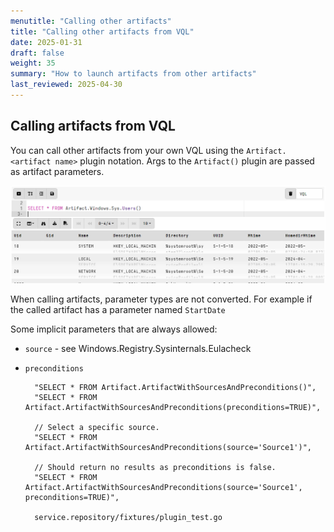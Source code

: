 ```yaml
---
menutitle: "Calling other artifacts"
title: "Calling other artifacts from VQL"
date: 2025-01-31
draft: false
weight: 35
summary: "How to launch artifacts from other artifacts"
last_reviewed: 2025-04-30
---
```




## Calling artifacts from VQL

You can call other artifacts from your own VQL using the
`Artifact.<artifact name>` plugin notation. Args to the `Artifact()`
plugin are passed as artifact parameters.

![Calling artifacts](calling_artifacts.png)

When calling artifacts, parameter types are not converted. For example if the
called artifact has a parameter named `StartDate`

Some implicit parameters that are always allowed:

- `source` - see Windows.Registry.Sysinternals.Eulacheck
- `preconditions`

		"SELECT * FROM Artifact.ArtifactWithSourcesAndPreconditions()",
		"SELECT * FROM Artifact.ArtifactWithSourcesAndPreconditions(preconditions=TRUE)",

		// Select a specific source.
		"SELECT * FROM Artifact.ArtifactWithSourcesAndPreconditions(source='Source1')",

		// Should return no results as preconditions is false.
		"SELECT * FROM Artifact.ArtifactWithSourcesAndPreconditions(source='Source1', preconditions=TRUE)",

		service.repository/fixtures/plugin_test.go
